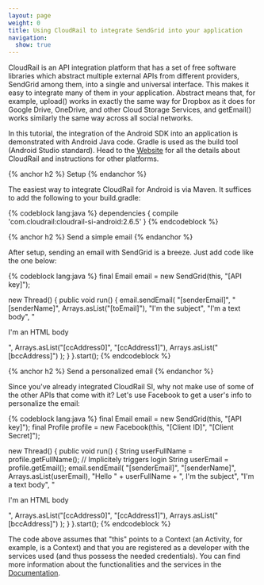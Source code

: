 ```yaml
---
layout: page
weight: 0
title: Using CloudRail to integrate SendGrid into your application
navigation:
  show: true
---
```


CloudRail is an API integration platform that has a set of free software libraries which abstract multiple external APIs from different providers, SendGrid among them, into a single and universal interface.
This makes it easy to integrate many of them in your application.
Abstract means that, for example, upload() works in exactly the same way for Dropbox as it does for Google Drive, OneDrive, and other Cloud Storage Services, and getEmail() works similarly the same way across all social networks.

In this tutorial, the integration of the Android SDK into an application is demonstrated with Android Java code. 
Gradle is used as the build tool (Android Studio standard). 
Head to the [Website](https://cloudrail.com/) for all the details about CloudRail and instructions for other platforms.

{% anchor h2 %}
Setup
{% endanchor %}

The easiest way to integrate CloudRail for Android is via Maven. 
It suffices to add the following to your build.gradle:

{% codeblock lang:java %}
dependencies {
    compile 'com.cloudrail:cloudrail-si-android:2.6.5'
}
{% endcodeblock %}

{% anchor h2 %}
Send a simple email
{% endanchor %}

After setup, sending an email with SendGrid is a breeze.
Just add code like the one below:

{% codeblock lang:java %}
final Email email = new SendGrid(this, "[API key]");

new Thread() {
    public void run() {
        email.sendEmail(
                "[senderEmail]",
                "[senderName]",
                Arrays.asList("[toEmail]"),
                "I'm the subject",
                "I'm a text body",
                "<p>I'm an HTML body</p>",
                Arrays.asList("[ccAddress0]", "[ccAddress1]"),
                Arrays.asList("[bccAddress]")
        );
    }
}.start();
{% endcodeblock %}

{% anchor h2 %}
Send a personalized email
{% endanchor %}

Since you've already integrated CloudRail SI, why not make use of some of the other APIs that come with it? 
Let's use Facebook to get a user's info to personalize the email:

{% codeblock lang:java %}
final Email email = new SendGrid(this, "[API key]");
final Profile profile = new Facebook(this, "[Client ID]", "[Client Secret]");

new Thread() {
    public void run() {
        String userFullName = profile.getFullName(); // Implicitely triggers login
        String userEmail = profile.getEmail();
        email.sendEmail(
                "[senderEmail]",
                "[senderName]",
                Arrays.asList(userEmail),
                "Hello " + userFullName + ", I'm the subject",
                "I'm a text body",
                "<p>I'm an HTML body</p>",
                Arrays.asList("[ccAddress0]", "[ccAddress1]"),
                Arrays.asList("[bccAddress]")
        );
    }
}.start();
{% endcodeblock %}

The code above assumes that "this" points to a Context (an Activity, for example, is a Context) and that you are registered as a developer with the services used (and thus possess the needed credentials). 
You can find more information about the functionalities and the services in the [Documentation](https://github.com/CloudRail/cloudrail-si-android-sdk/wiki).
